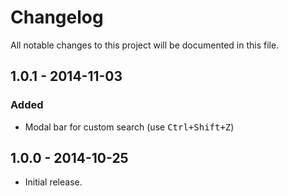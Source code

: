 # Changelog
All notable changes to this project will be documented in this file.

## 1.0.1 - 2014-11-03
### Added
- Modal bar for custom search (use <kbd>Ctrl+Shift+Z</kbd>)

## 1.0.0 - 2014-10-25
- Initial release.